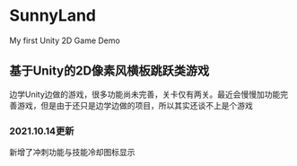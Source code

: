 # SunnyLand
My first Unity 2D Game Demo

## 基于Unity的2D像素风横板跳跃类游戏

边学Unity边做的游戏，很多功能尚未完善，关卡仅有两关。最近会慢慢加功能完善游戏，但是由于还只是边学边做的项目，所以其实还谈不上是个游戏

### 2021.10.14更新
新增了冲刺功能与技能冷却图标显示
